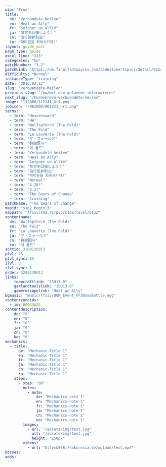 ```yaml
---
wip: "True"
title:
  de: "Verbündete heilen"
  en: "Heal an Ally"
  fr: "Soigner un allié"
  ja: "味方を回復しよう！"
  cn: "治疗防护职业"
  ko: "파티원을 회복시키자!"
layout: guide_post
page_type: guide
excel_line: "333"
categories: "hw"
patchNumber: "3.2"
patchLink: "https://de.finalfantasyxiv.com/lodestone/topics/detail/93245d34c33358787d1ff90333c4435c65ac6ee5"
difficulty: "Normal"
instanceType: "training"
date: "2016.02.23"
slug: "verbuendete-heilen"
previous_slug: "/hw/mit-dem-gelaende-interagieren"
next_slug: "/hw/mehrere-verbuendete-heilen"
image: "112000/112141_hr1.png"
jobicon: "/061000/061823_hr1.png"
terms:
  - term: "Heavensward"
  - term: "HW"
  - term: "Wolfspferch (The Fold)"
  - term: "The Fold"
  - term: "La Louverie (The Fold)"
  - term: "ザ・フォールド"
  - term: "群狼困斗"
  - term: "더 폴드"
  - term: "Verbündete heilen"
  - term: "Heal an Ally"
  - term: "Soigner un allié"
  - term: "味方を回復しよう！"
  - term: "治疗防护职业"
  - term: "파티원을 회복시키자!"
  - term: "Normal"
  - term: "3.20!"
  - term: "3.2!"
  - term: "The Gears of Change"
  - term: "training"
patchName: "The Gears of Change"
mapid: "s1p2_begin13"
mappath: "ffxiv/sea_s1/pvp/s1p2/level/s1p2"
contentname:
  de: "Wolfspferch (The Fold)"
  en: "The Fold"
  fr: "La Louverie (The Fold)"
  ja: "ザ・フォールド"
  cn: "群狼困斗"
  ko: "더 폴드"
sortid: 3200130013
plvl: 15
plvl_sync: 15
ilvl: 0
ilvl_sync: 5
order: 3200130013
links:
    teamcraftlink: "15013.0"
    garlandtoolslink: "15013.0"
    gamerescapelink: "Heal_an_Ally"
bgmusic: "music/ffxiv/BGM_Event_FF2BossBattle.ogg"
contentzoneids:
  - id: 80033AA5
contentdescription:
    de: "0"
    en: "0"
    fr: "0"
    ja: "0"
    cn: "0"
    ko: "0"
mechanics:
  - title:
      de: "Mechanic-Title 1"
      en: "Mechanic-Title 1"
      fr: "Mechanic-Title 1"
      ja: "Mechanic-Title 1"
      cn: "Mechanic-Title 1"
      ko: "Mechanic-Title 1"
    steps:
      - step: "09"
        notes:
          - note:
              de: "Mechanics-note 1"
              en: "Mechanics-note 1"
              fr: "Mechanics-note 1"
              ja: "Mechanics-note 1"
              cn: "Mechanics-note 1"
              ko: "Mechanics-note 1"
        images:
          - url: "/assets/img/test.jpg"
            alt: "/assets/img/test.jpg"
            height: "250px"
        videos:
          - url: "https&#58;//akurosia.de/upload/test.mp4"
bosses:
adds:
---
```

